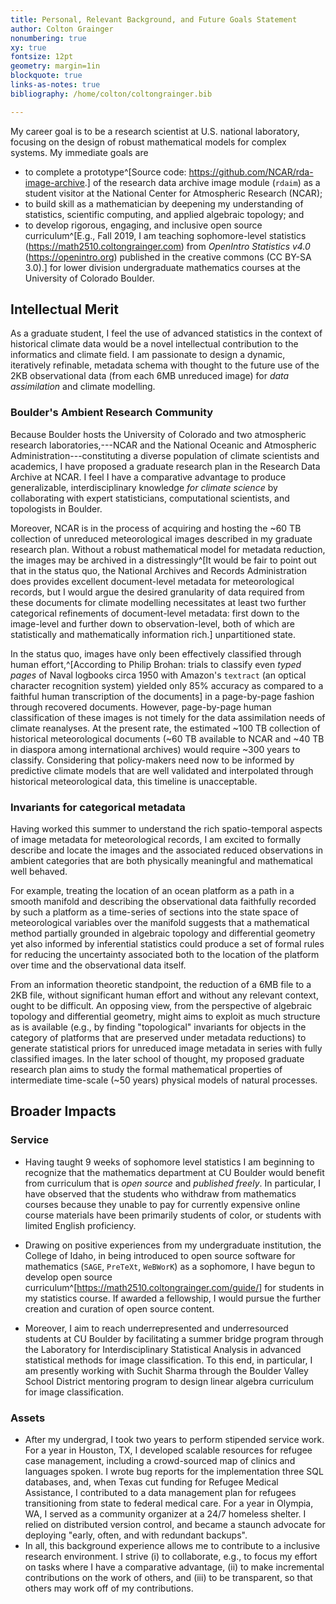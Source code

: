 ```yaml
---
title: Personal, Relevant Background, and Future Goals Statement
author: Colton Grainger
nonumbering: true
xy: true
fontsize: 12pt
geometry: margin=1in
blockquote: true
links-as-notes: true
bibliography: /home/colton/coltongrainger.bib

---
```


My career goal is to be a research scientist at U.S. national laboratory, focusing on the design of robust mathematical models for complex systems. My immediate goals are

- to complete a prototype^[Source code: <https://github.com/NCAR/rda-image-archive>.] of the research data archive image module (`rdaim`) as a student visitor at the National Center for Atmospheric Research (NCAR);
- to build skill as a mathematician by deepening my understanding of statistics, scientific computing, and applied algebraic topology; and
- to develop rigorous, engaging, and inclusive open source curriculum^[E.g., Fall 2019, I am teaching sophomore-level statistics (<https://math2510.coltongrainger.com>) from *OpenIntro Statistics v4.0* (<https://openintro.org>) published in the creative commons (CC BY-SA 3.0).] for lower division undergraduate mathematics courses at the University of Colorado Boulder.

## Intellectual Merit

As a graduate student, I feel the use of advanced statistics in the context of historical climate data would be a novel intellectual contribution to the informatics and climate field. I am passionate to design a dynamic, iteratively refinable, metadata schema with thought to the future use of the 2KB observational data (from each 6MB unreduced image) for *data assimilation* and climate modelling.

### Boulder's Ambient Research Community

Because Boulder hosts the University of Colorado and two atmospheric research laboratories,---NCAR and the National Oceanic and Atmospheric Administration---constituting a diverse population of climate scientists and academics, I have proposed a graduate research plan in the Research Data Archive at NCAR. I feel I have a comparative advantage to produce generalizable, interdisciplinary knowledge *for climate science* by collaborating with expert statisticians, computational scientists, and topologists in Boulder. 

Moreover, NCAR is in the process of acquiring and hosting the ~60 TB collection of unreduced meteorological images described in my graduate research plan. Without a robust mathematical model for metadata reduction, the images may be archived in a distressingly^[It would be fair to point out that in the status quo, the National Archives and Records Administration does provides excellent document-level metadata for meteorological records, but I would argue the desired granularity of data required from these documents for climate modelling necessitates at least two further categorical refinements of document-level metadata: first down to the image-level and further down to observation-level, both of which are statistically and mathematically information rich.] unpartitioned state.

In the status quo, images have only been effectively classified through human effort,^[According to Philip Brohan: trials to classify even *typed pages* of Naval logbooks circa 1950 with Amazon's `textract` (an optical character recognition system) yielded only 85% accuracy as compared to a faithful human transcription of the documents] in a page-by-page fashion through recovered documents. However, page-by-page human classification of these images is not timely for the data assimilation needs of climate reanalyses. At the present rate, the estimated ~100 TB collection of historical meteorological documents (~60 TB available to NCAR and ~40 TB in diaspora among international archives) would require ~300 years to classify. Considering that policy-makers need now to be informed by predictive climate models that are well validated and interpolated through historical meteorological data, this timeline is unacceptable.

### Invariants for categorical metadata

Having worked this summer to understand the rich spatio-temporal aspects of image metadata for meteorological records, I am excited to formally describe and locate the images and the associated reduced observations in ambient categories that are both physically meaningful and mathematical well behaved. 

For example, treating the location of an ocean platform as a path in a smooth manifold and describing the observational data faithfully recorded by such a platform as a time-series of sections into the state space of meteorological variables over the manifold suggests that a mathematical method partially grounded in algebraic topology and differential geometry yet also informed by inferential statistics could produce a set of formal rules for reducing the uncertainty associated both to the location of the platform over time and the observational data itself. 

From an information theoretic standpoint, the reduction of a 6MB file to a 2KB file, without significant human effort and without any relevant context, ought to be difficult. An opposing view, from the perspective of algebraic topology and differential geometry, might aims to exploit as much structure as is available (e.g., by finding "topological" invariants for objects in the category of platforms that are preserved under metadata reductions) to generate statistical priors for unreduced image metadata in series with fully classified images. In the later school of thought, my proposed graduate research plan aims to study the formal mathematical properties of intermediate time-scale (~50 years) physical models of natural processes.

## Broader Impacts

### Service

- Having taught 9 weeks of sophomore level statistics I am beginning to recognize that the mathematics department at CU Boulder would benefit from curriculum that is *open source* and *published freely*. In particular, I have observed that the students who withdraw from mathematics courses because they unable to pay for currently expensive online course materials have been primarily students of color, or students with limited English proficiency. 

- Drawing on positive experiences from my undergraduate institution, the College of Idaho, in being introduced to open source software for mathematics (`SAGE`, `PreTeXt`, `WeBWorK`) as a sophomore, I have begun to develop open source curriculum^[<https://math2510.coltongrainger.com/guide/>] for students in my statistics course. If awarded a fellowship, I would pursue the further creation and curation of open source content.

- Moreover, I aim to reach underrepresented and underresourced students at CU Boulder by facilitating a summer bridge program through the Laboratory for Interdisciplinary Statistical Analysis in advanced statistical methods for image classification. To this end, in particular, I am presently working with Suchit Sharma through the Boulder Valley School District mentoring program to design linear algebra curriculum for image classification.


### Assets

- After my undergrad, I took two years to perform stipended service work. For a year in Houston, TX, I developed scalable resources for refugee case management, including a crowd-sourced map of clinics and languages spoken. I wrote bug reports for the implementation three SQL databases, and, when Texas cut funding for Refugee Medical Assistance, I contributed to a data management plan for refugees transitioning from state to federal medical care. For a year in Olympia, WA, I served as a community organizer at a 24/7 homeless shelter. I relied on distributed version control, and became a staunch advocate for deploying "early, often, and with redundant backups". 
- In all, this background experience allows me to contribute to a inclusive research environment. I strive (i) to collaborate, e.g., to focus my effort on tasks where I have a comparative advantage, (ii) to make incremental contributions on the work of others, and (iii) to be transparent, so that others may work off of my contributions.

